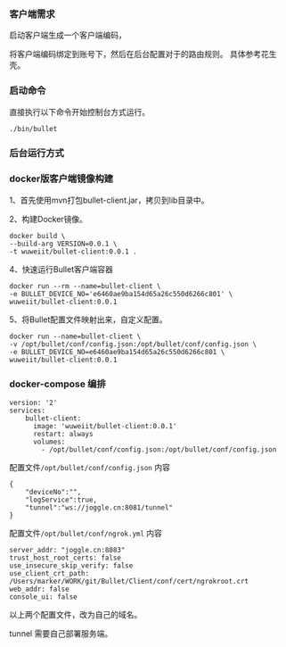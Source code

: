 
### 客户端需求

启动客户端生成一个客户端编码，


将客户端编码绑定到账号下，然后在后台配置对于的路由规则。
具体参考花生壳。


### 启动命令

直接执行以下命令开始控制台方式运行。

```
./bin/bullet
```


### 后台运行方式


### docker版客户端镜像构建

1、首先使用mvn打包bullet-client.jar，拷贝到lib目录中。



2、构建Docker镜像。
```
docker build \
--build-arg VERSION=0.0.1 \
-t wuweiit/bullet-client:0.0.1 .
```

4、快速运行Bullet客户端容器

```
docker run --rm --name=bullet-client \
-e BULLET_DEVICE_NO='e6460ae9ba154d65a26c550d6266c801' \
wuweiit/bullet-client:0.0.1
```

5、将Bullet配置文件映射出来，自定义配置。


```
docker run --name=bullet-client \
-v /opt/bullet/conf/config.json:/opt/bullet/conf/config.json \
-e BULLET_DEVICE_NO=e6460ae9ba154d65a26c550d6266c801 \
wuweiit/bullet-client:0.0.1
```


### docker-compose 编排

```
version: '2'
services:
    bullet-client:
      image: 'wuweiit/bullet-client:0.0.1'
      restart: always
      volumes:
        - /opt/bullet/conf/config.json:/opt/bullet/conf/config.json

```

配置文件`/opt/bullet/conf/config.json` 内容
```
{
	"deviceNo":"",
	"logService":true,
	"tunnel":"ws://joggle.cn:8081/tunnel"
}
```

配置文件`/opt/bullet/conf/ngrok.yml` 内容
```
server_addr: "joggle.cn:8083"
trust_host_root_certs: false
use_insecure_skip_verify: false
use_client_crt_path: /Users/marker/WORK/git/Bullet/Client/conf/cert/ngrokroot.crt
web_addr: false
console_ui: false

```
以上两个配置文件，改为自己的域名。

tunnel 需要自己部署服务端。



